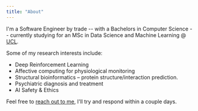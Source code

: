 ```yaml
---
title: "About"
---
```

<!-- # 👋 -->

<!-- {{< image src="/img/headshot.png" alt="shaquille" position="center" style="height:250px;">}} -->

I'm a Software Engineer by trade -- with a Bachelors in Computer Science -- currently studying for an MSc in Data Science and Machine Learning @ <a href="http://www.cs.ucl.ac.uk/current_students/specialist_msc_programmes/msc_dsml/"  target="_blank">UCL</a>.

Some of my research interests include: 

- Deep Reinforcement Learning
- Affective computing for physiological monitoring
- Structural bioinformatics – protein structure/interaction prediction.
- Psychiatric diagnosis and treatment
- AI Safety & Ethics

Feel free to [reach out to me](mailto:aq@momoh.sh), I'll try and respond within a couple days.
